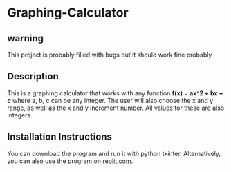 # Graphing-Calculator

## warning
This project is probably filled with bugs but it should work fine
probably

## Description 
This is a graphing calculator that works with any function **f(x) = ax^2 + bx + c** where a, b, c can be any integer. 
The user will also choose the x and y range, as well as the x and y increment number. All values for these are also integers.

## Installation Instructions
You can download the program and run it with python tkinter.
Alternatively, you can also use the program on [replit.com](https://replit.com/@wangj3743/Graphing-Calculator-V2).
